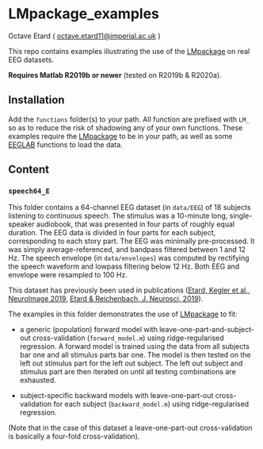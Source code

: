 # LMpackage_examples
Octave Etard ( octave.etard11@imperial.ac.uk )

This repo contains examples illustrating the use of the [LMpackage](https://github.com/octaveEtard/LMpackage) on real EEG datasets.

**Requires Matlab R2019b or newer** (tested on R2019b & R2020a).


## Installation
Add the `functions` folder(s) to your path. All function are prefixed with `LM_` so as to reduce the risk of shadowing any of your own functions. These examples require the [LMpackage](https://github.com/octaveEtard/LMpackage) to be in your path, as well as some [EEGLAB](https://sccn.ucsd.edu/eeglab/index.php) functions to load the data.


## Content

### `speech64_E`
This folder contains a 64-channel EEG dataset (in `data/EEG`) of 18 subjects listening to continuous speech. The stimulus was a 10-minute long, single-speaker audiobook, that was presented in four parts of roughly equal duration. The EEG data is divided in four parts for each subject, corresponding to each story part. The EEG was minimally pre-processed. It was simply average-referenced, and bandpass filtered between 1 and 12 Hz. The speech envelope (in `data/envelopes`) was computed by rectifying the speech waveform and lowpass filtering below 12 Hz. Both EEG and envelope were resampled to 100 Hz.

This dataset has previously been used in publications ([Etard, Kegler et al., NeuroImage 2019](https://www.sciencedirect.com/science/article/pii/S1053811919305208), [Etard & Reichenbach, J. Neurosci, 2019](https://www.jneurosci.org/content/39/29/5750)).

The examples in this folder demonstrates the use of [LMpackage](https://github.com/octaveEtard/LMpackage) to fit:
- a generic (population) forward model with leave-one-part-and-subject-out cross-validation (`forward_model.m`) using ridge-regularised regression. A forward model is trained using the data from all subjects bar one and all stimulus parts bar one. The model is then tested on the left out stimulus part for the left out subject. The left out subject and stimulus part are then iterated on until all testing combinations are exhausted. 

- subject-specific backward models with leave-one-part-out cross-validation for each subject (`backward_model.m`) using ridge-regularised regression.

(Note that in the case of this dataset a leave-one-part-out cross-validation is basically a four-fold cross-validation).

